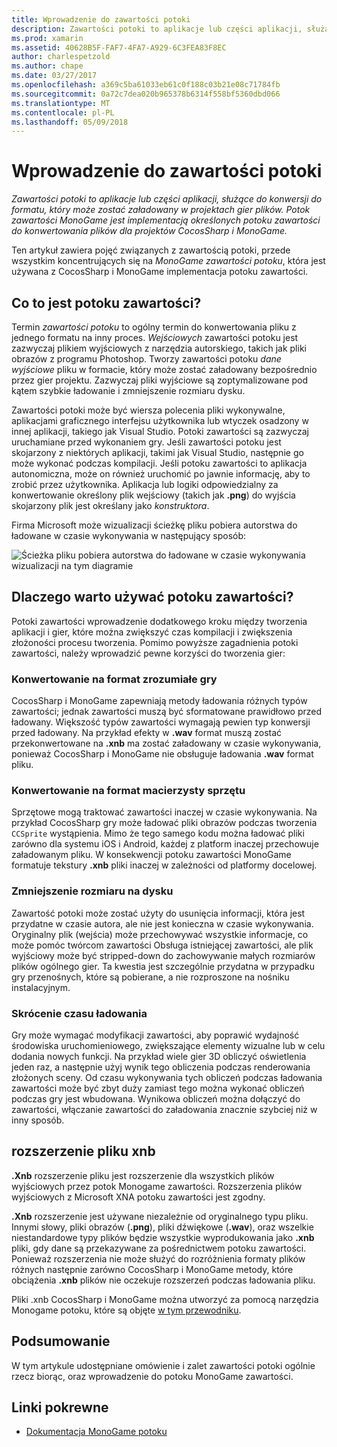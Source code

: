 ```yaml
---
title: Wprowadzenie do zawartości potoki
description: Zawartości potoki to aplikacje lub części aplikacji, służące do konwersji do formatu, który może zostać załadowany w projektach gier plików. Potok zawartości MonoGame jest implementacją określonych potoku zawartości do konwertowania plików dla projektów CocosSharp i MonoGame.
ms.prod: xamarin
ms.assetid: 40628B5F-FAF7-4FA7-A929-6C3FEA83F8EC
author: charlespetzold
ms.author: chape
ms.date: 03/27/2017
ms.openlocfilehash: a369c5ba61033eb61c0f188c03b21e08c71784fb
ms.sourcegitcommit: 0a72c7dea020b965378b6314f558bf5360dbd066
ms.translationtype: MT
ms.contentlocale: pl-PL
ms.lasthandoff: 05/09/2018
---
```

# <a name="introduction-to-content-pipelines"></a>Wprowadzenie do zawartości potoki

_Zawartości potoki to aplikacje lub części aplikacji, służące do konwersji do formatu, który może zostać załadowany w projektach gier plików. Potok zawartości MonoGame jest implementacją określonych potoku zawartości do konwertowania plików dla projektów CocosSharp i MonoGame._

Ten artykuł zawiera pojęć związanych z zawartością potoki, przede wszystkim koncentrujących się na *MonoGame zawartości potoku*, która jest używana z CocosSharp i MonoGame implementacja potoku zawartości.


## <a name="what-is-a-content-pipeline"></a>Co to jest potoku zawartości?

Termin *zawartości potoku* to ogólny termin do konwertowania pliku z jednego formatu na inny proces. *Wejściowych* zawartości potoku jest zazwyczaj plikiem wyjściowych z narzędzia autorskiego, takich jak pliki obrazów z programu Photoshop. Tworzy zawartości potoku *dane wyjściowe* pliku w formacie, który może zostać załadowany bezpośrednio przez gier projektu. Zazwyczaj pliki wyjściowe są zoptymalizowane pod kątem szybkie ładowanie i zmniejszenie rozmiaru dysku.

Zawartości potoki może być wiersza polecenia pliki wykonywalne, aplikacjami graficznego interfejsu użytkownika lub wtyczek osadzony w innej aplikacji, takiego jak Visual Studio. Potoki zawartości są zazwyczaj uruchamiane przed wykonaniem gry. Jeśli zawartości potoku jest skojarzony z niektórych aplikacji, takimi jak Visual Studio, następnie go może wykonać podczas kompilacji. Jeśli potoku zawartości to aplikacja autonomiczna, może on również uruchomić po jawnie informację, aby to zrobić przez użytkownika. Aplikacja lub logiki odpowiedzialny za konwertowanie określony plik wejściowy (takich jak **.png**) do wyjścia skojarzony plik jest określany jako *konstruktora*. 

Firma Microsoft może wizualizacji ścieżkę pliku pobiera autorstwa do ładowane w czasie wykonywania w następujący sposób:

![](introduction-images/image1.png "Ścieżka pliku pobiera autorstwa do ładowane w czasie wykonywania wizualizacji na tym diagramie")

## <a name="why-use-a-content-pipeline"></a>Dlaczego warto używać potoku zawartości?

Potoki zawartości wprowadzenie dodatkowego kroku między tworzenia aplikacji i gier, które można zwiększyć czas kompilacji i zwiększenia złożoności procesu tworzenia. Pomimo powyższe zagadnienia potoki zawartości, należy wprowadzić pewne korzyści do tworzenia gier:


### <a name="converting-to-a-format-understood-by-the-game"></a>Konwertowanie na format zrozumiałe gry

CocosSharp i MonoGame zapewniają metody ładowania różnych typów zawartości; jednak zawartości muszą być sformatowane prawidłowo przed ładowany. Większość typów zawartości wymagają pewien typ konwersji przed ładowany. Na przykład efekty w **.wav** format muszą zostać przekonwertowane na **.xnb** ma zostać załadowany w czasie wykonywania, ponieważ CocosSharp i MonoGame nie obsługuje ładowania **.wav** format pliku.


### <a name="converting-to-a-format-native-to-the-hardware"></a>Konwertowanie na format macierzysty sprzętu

Sprzętowe mogą traktować zawartości inaczej w czasie wykonywania. Na przykład CocosSharp gry może ładować pliki obrazów podczas tworzenia `CCSprite` wystąpienia. Mimo że tego samego kodu można ładować pliki zarówno dla systemu iOS i Android, każdej z platform inaczej przechowuje załadowanym pliku. W konsekwencji potoku zawartości MonoGame formatuje tekstury **.xnb** pliki inaczej w zależności od platformy docelowej.


### <a name="reducing-size-on-disk"></a>Zmniejszenie rozmiaru na dysku 

Zawartość potoki może zostać użyty do usunięcia informacji, która jest przydatne w czasie autora, ale nie jest konieczna w czasie wykonywania. Oryginalny plik (wejścia) może przechowywać wszystkie informacje, co może pomóc twórcom zawartości Obsługa istniejącej zawartości, ale plik wyjściowy może być stripped-down do zachowywanie małych rozmiarów plików ogólnego gier. Ta kwestia jest szczególnie przydatna w przypadku gry przenośnych, które są pobierane, a nie rozproszone na nośniku instalacyjnym.


### <a name="reducing-load-time"></a>Skrócenie czasu ładowania

Gry może wymagać modyfikacji zawartości, aby poprawić wydajność środowiska uruchomieniowego, zwiększające elementy wizualne lub w celu dodania nowych funkcji. Na przykład wiele gier 3D obliczyć oświetlenia jeden raz, a następnie użyj wynik tego obliczenia podczas renderowania złożonych sceny. Od czasu wykonywania tych obliczeń podczas ładowania zawartości może być zbyt duży zamiast tego można wykonać obliczeń podczas gry jest wbudowana. Wynikowa obliczeń można dołączyć do zawartości, włączanie zawartości do załadowania znacznie szybciej niż w inny sposób. 


## <a name="xnb-file-extension"></a>rozszerzenie pliku xnb

**.Xnb** rozszerzenie pliku jest rozszerzenie dla wszystkich plików wyjściowych przez potok Monogame zawartości. Rozszerzenia plików wyjściowych z Microsoft XNA potoku zawartości jest zgodny.

**.Xnb** rozszerzenie jest używane niezależnie od oryginalnego typu pliku. Innymi słowy, pliki obrazów (**.png**), pliki dźwiękowe (**.wav**), oraz wszelkie niestandardowe typy plików będzie wszystkie wyprodukowania jako **.xnb** pliki, gdy dane są przekazywane za pośrednictwem potoku zawartości. Ponieważ rozszerzenia nie może służyć do rozróżnienia formaty plików różnych następnie zarówno CocosSharp i MonoGame metody, które obciążenia **.xnb** plików nie oczekuje rozszerzeń podczas ładowania pliku.

Pliki .xnb CocosSharp i MonoGame można utworzyć za pomocą narzędzia Monogame potoku, które są objęte [w tym przewodniku](~/graphics-games/cocossharp/content-pipeline/walkthrough.md).


## <a name="summary"></a>Podsumowanie

W tym artykule udostępniane omówienie i zalet zawartości potoki ogólnie rzecz biorąc, oraz wprowadzenie do potoku MonoGame zawartości.

## <a name="related-links"></a>Linki pokrewne

- [Dokumentacja MonoGame potoku](http://www.monogame.net/documentation/?page=Pipeline)
